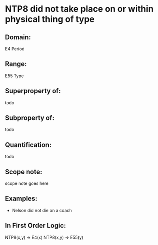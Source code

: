 # NTP8 did not take place on or within physical thing of type

## Domain: 

E4 Period

## Range: 

E55 Type

## Superproperty of: 

todo

## Subproperty of: 

todo

## Quantification: 

todo

## Scope note: 

scope note goes here

## Examples: 

* Nelson did not die on a coach

## In First Order Logic: 

NTP8(x,y) ⇒ E4(x)
NTP8(x,y) ⇒ E55(y)

